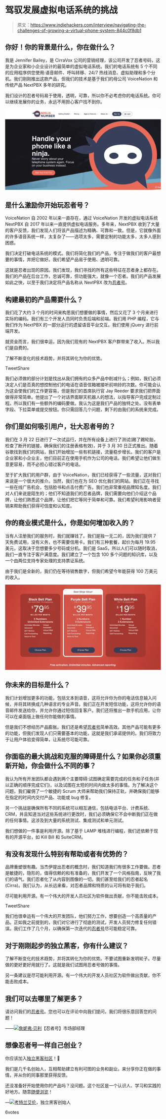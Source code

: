 # 驾驭发展虚拟电话系统的挑战

> 原文：<https://www.indiehackers.com/interview/navigating-the-challenges-of-growing-a-virtual-phone-system-844c0f8db1>

## 你好！你的背景是什么，你在做什么？

我是 Jennifer Bailey，是 CirraVox 公司的营销经理，该公司开发了忍者号码，这是为企业家和小企业设计的最简单的虚拟电话系统。我们的电话系统有 5 个不同的应用程序供您使用:语音邮件、呼叫转移、24/7 热线消息、虚拟助理和多个分机。我们刚刚推出这款产品，但我们的技术是基于我们的母公司 VoiceNation 和传统产品 NextPBX 多年的研究。

我们设计的忍者号码易于使用，透明，可靠，所以你不必考虑你的电话系统。你可以继续发展你的业务，永远不用担心客户找不到你。

[![Home page](img/b23fd275b661e47a54be2e3b0c09b6fc.png)](https://ninjanumber.com) 

## 是什么激励你开始玩忍者号？

VoiceNation 自 2002 年以来一直存在，通过 VoiceNation 开发的虚拟电话系统 NextPBX 自 2017 年以来一直提供虚拟电话服务。多年来，NextPBX 收到了大量的客户反馈，我们发现人们将该产品描述为精确、可靠和一致。但是，它就像外面的许多语音系统一样，太复杂了——选项太多，需要定制的功能太多，太多人感到困惑。

我们决定打破电话系统的模式。我们将简化我们的产品，专注于做我们的客户最想要的事情，并把它做好。我们希望产品易于使用、透明可靠。

这就是忍者出现的原因。我们发现，我们寻找的所有这些特征在忍者身上都存在。我们的产品在后台工作，忠诚可靠，但功能强大，就像一个忍者。我们的产品发展如此之快，以至于我们决定将产品名称从 NextPBX 改为[忍者号](https://ninjanumber.com/)。

## 构建最初的产品需要什么？

我们花了大约 3 个月的时间来构思我们想要做的事情，然后又花了 3 个月来进行实际的编码。我们有三个开发人员同时负责后端和前端。我们用 PHP 编程，它与我们作为 NextPBX 的一部分运行的遗留语音平台交互。我们使用 jQuery 进行前端开发。

就资金而言，我们很幸运，因为我们现有的 NextPBX 客户群带来了收入。所以我们是自费的。

了解不断变化的技术趋势，并将其转化为你的优势。

TweetShare

我们必须做的部分计划是找出从我们拥有的众多产品中削减什么；例如，我们必须决定人们是否真的想控制他们的电话在语音信箱被接听前响铃的次数。你可能会认为这会使我们的工作更容易，但是我们的首席执行官 Jay Reeder 要求我们把界面做得非常简单。他提出了一个对话界面聊天机器人的想法，以指导客户完成定制过程。所以我们有一些额外的编码要做。我认为这是我们产品的独特之处。没有表单字段、下拉菜单或提交按钮。你只需回答几个问题，剩下的由我们的系统来完成。

## 你们是如何吸引用户，壮大忍者号的？

我们在 3 月 22 日进行了一次试运行，并在所有设备上进行了测试(踢了踢轮胎，检查了断开的链接，确保我们的注册表格有效)，并于 3 月 30 日正式推出。随着谷歌找到我们的网站，我们开始增加一些有机链接，流量稳步增长。我们的客户是企业家和小企业主，他们目前正在使用手机作为公司的电话。我们希望让他们做生意更容易，而不必担心错过客户的电话。

至于扩大我们的用户群，由于 VoiceNation，我们已经获得了一些流量，这对我们来说是一个很大的推介。当然，我们也在为 SEO 优化我们的网站。我们正在寻找一些在线广告机会，包括脸书和点击付费广告。我们也非常重视品牌知名度。我们对人们来说是陌生的；他们不知道我们的忍者品牌，我们需要向他们介绍这个品牌，让他们熟悉这个品牌，让他们把它等同于简单和可靠。我们希望利用影响者营销来帮助我们获得可信度和认知度。

## 你的商业模式是什么，你是如何增加收入的？

当有人注册我们的服务时，我们就赚钱了。我们是独一无二的，因为我们提供 7 天免费试用，没有义务，也不需要信用卡。我们有三种套餐，起价为每月 19.95 美元，这取决于您想要多少号码或分机。我们是 SaaS，所以人们可以随时取消，我们一直专注于客户满意度。我们建立了一个包含 100 多个问题的知识库，以及一个由两位支持专家处理的支持票证系统。

由于我们是全新的，我们仍在等待销售数字，但我们希望今年能获得 100 万美元的收入。

[![Pricing](img/46505514bc1eb435c3c4ce33e986b613.png)](https://ninjanumber.com) 

## 你未来的目标是什么？

我们计划增加更多的功能，包括文本到语音，这将允许你为你的电话信息输入问候，并将其转换成几种语言的专业声音。我们正在开发短信功能，这将允许你的语音邮件发送给你，并允许你通过短信回复客户。我们还将推出一款手机应用，让你可以在桌面版上做任何你能做的事情。

但是我们不想经历产品膨胀。我们还是希望[忍者号](https://ninjanumber.com/)简单高效。其他产品可能有更多的功能，但我们发现人们只需要基本的功能，这就是我们承诺提供的。我们将致力于让用户体验变得简单，让系统尽可能可靠。

## 你面临的最大挑战和克服的障碍是什么？如果你必须重新开始，你会做什么不同的事？

我认为所有开发团队都会遇到两个主要障碍:试图确定需要完成的任务和子任务(并以正确的顺序完成它们)，以及试图在太短的时间内做太多的事情。为了解决这个问题，我们雇佣了一个敏捷的 Scrum 大师来帮助我们保持正轨，并确保我们能够在指定的时间内交付产品、功能或 bug 修复。

另一个挑战是确保所有不同的系统可以相互通信，包括电话平台、计费系统、CRM，并且知道当对这些系统进行更改时，我们必须确保它不会中断我们正在做的任何事情。这涉及到大量的系统测试、集成测试和单元测试。

我们想做的一件事是利用开源。除了基于 LAMP 堆栈进行编程，我们还依赖于现有的开源平台，如 Kill Bill 和 SuiteCRM。

## 有没有发现什么特别有帮助或者有优势的？

品牌重塑很有趣。当杰伊提出忍者的概念时，我们知道我们有很多工作要做。忍者是敏捷的，隐形的，值得信赖的和有准备的，我们开发了一个风格指南，反映了我们的语气。我们忍者化了从内容到图像的一切。我们甚至给我们的忍者起名(Cirra)。我们认为，从长远来看，对忍者品牌和特质的认可将有助于我们。

尽可能利用开源。有一个伟大的开发人员社区为软件做出贡献，你不能击败成本。

TweetShare

我们也很幸运有一个伟大的开发团队，他们努力工作，想要创造一个高质量的产品。正如我之前提到的，我们对它进行了彻底的测试，开发人员努力修复任何错误。我们工作了几个月，以确保第一次迭代的[忍者号](https://ninjanumber.com/)尽可能稳定可靠。

## 对于刚刚起步的独立黑客，你有什么建议？

了解不断变化的技术趋势，并将其转化为你的优势。不要试图重新发明轮子。尽量做的更好更好用就行了。这就是我们试图用忍者号做的事情。

另一条建议是尽可能利用开源。有一个伟大的开发人员社区为软件做出贡献，你不能击败成本。

## 我们可以去哪里了解更多？

请访问我们的[忍者号](https://ninjanumber.com)。您也可以在评论中向我们提问，我们将很乐意回答您的问题！

——[<picture id="ember8045255" class="user-avatar ember-view user-link__avatar">![](img/82bd3bb4769a3aa1cd13889ee7c0fa91.png)</picture>詹妮弗·贝利](/Ninja_Number?id=xHeQuRPyq4OehJLLShidQludjIF2)【忍者号】市场部经理

## 想像忍者号一样自己创业？

你应该加入[独立黑客社区](/)！🤗

我们是几千名创始人，互相帮助建立有利可图的业务和副业。来分享你正在做的事情，并从你的同事那里获得反馈。

还没准备好开始使用你的产品吗？没问题。这个社区是一个认识人、学习和实践的好地方。随意[随便浏览](/)！

—[<picture id="ember8045260" class="user-avatar ember-view user-link__avatar">![](img/82bd3bb4769a3aa1cd13889ee7c0fa91.png)</picture>考特兰艾伦](/csallen?id=ibTLPyjwVebnZjMGKvz6ztarnuV2)，独立黑客创始人

6votes